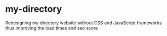# my-directory
Redesigning my directory website without CSS and JavaScript frameworks thus improving the load times and seo score
